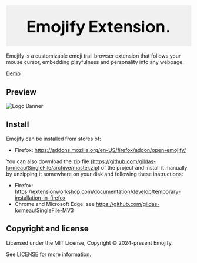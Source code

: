 <p align="center">
<img alt="Logo Banner" src="https://raw.githubusercontent.com/open-emojify/emojify-extension/main/banner/banner.svg?sanitize=true"/>
<br/>

<div align="left">Emojify is a customizable emoji trail browser extension that follows your mouse cursor, embedding playfulness and personality into any webpage.</div>
<div align="left">

[Demo](https://open-emojify.github.io/emojify/)  

## Preview

<img alt="Logo Banner" src="https://raw.githubusercontent.com/open-emojify/emojify-extension/main/preview/preview.gif"/>

## Install

Emojify can be installed from stores of:

- Firefox: https://addons.mozilla.org/en-US/firefox/addon/open-emojify/
<!-- - Chrome:
  https://chrome.google.com/extensions/detail/mpiodijhokgodhhofbcjdecpffjipkle -->

You can also download the zip file
(https://github.com/gildas-lormeau/SingleFile/archive/master.zip) of the project
and install it manually by unzipping it somewhere on your disk and following
these instructions:

- Firefox: https://extensionworkshop.com/documentation/develop/temporary-installation-in-firefox
- Chrome and Microsoft Edge: see https://github.com/gildas-lormeau/SingleFile-MV3

## Copyright and license

Licensed under the MIT License, Copyright © 2024-present Emojify.

See [LICENSE](https://github.com/open-emojify/emojify/blob/main/LICENSE) for more information.